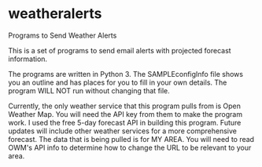 # weatheralerts
Programs to Send Weather Alerts

This is a set of programs to send email alerts with projected forecast information.

The programs are written in Python 3.
The SAMPLEconfigInfo file shows you an outline and has places for you to fill in your own details. The program WILL NOT run without changing that file.

Currently, the only weather service that this program pulls from is Open Weather Map. You will need the API key from them to make the program work. I used the free 5-day forecast API in building this program. Future updates will include other weather services for a more comprehensive forecast.
The data that is being pulled is for MY AREA. You will need to read OWM's API info to determine how to change the URL to be relevant to your area.
